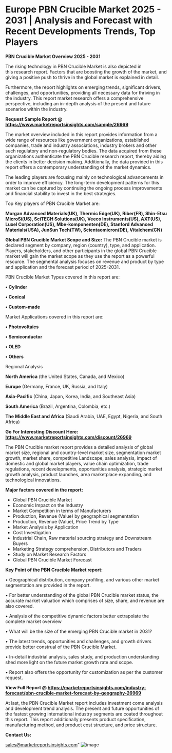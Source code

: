  # Europe PBN Crucible Market 2025 - 2031 | Analysis and Forecast with Recent Developments Trends, Top Players

<Strong> PBN Crucible Market Overview 2025 - 2031</strong>

The rising technology in PBN Crucible Market is also depicted in this research report. Factors that are boosting the growth of the market, and giving a positive push to thrive in the global market is explained in detail.

Furthermore, the report highlights on emerging trends, significant drivers, challenges, and opportunities, providing all necessary data for thriving in the industry. This report market research offers a comprehensive perspective, including an in-depth analysis of the present and future scenarios within the industry.

<strong>Request Sample Report @ <a href=https://www.marketreportsinsights.com/sample/26969>https://www.marketreportsinsights.com/sample/26969</a></strong>

The market overview included in this report provides information from a wide range of resources like government organizations, established companies, trade and industry associations, industry brokers and other such regulatory and non-regulatory bodies. The data acquired from these organizations authenticate the PBN Crucible research report, thereby aiding the clients in better decision making. Additionally, the data provided in this report offers a contemporary understanding of the market dynamics.

The leading players are focusing mainly on technological advancements in order to improve efficiency. The long-term development patterns for this market can be captured by continuing the ongoing process improvements and financial stability to invest in the best strategies.

Top Key players of PBN Crucible Market are:

<strong>Morgan Advanced Materials(UK), Thermic Edge(UK), Riber(FR), Shin-Etsu MicroSi(US), SciTECH Solutions(UK), Veeco Instruments(US), AXT(US), Luxel Corporation(US), Mbe-komponenten(DE), Stanford Advanced Materials(USA), JunSun Tech(TW), Scientaomicron(DE), Vitalchem(CN)</strong>

<strong><b>Global PBN Crucible Market Scope and Size:</b></strong>
The PBN Crucible market is declared segment by company, region (country), type, and application. Players, stakeholders, and other participants in the global PBN Crucible market will gain the market scope as they use the report as a powerful resource. The segmental analysis focuses on revenue and product by type and application and the forecast period of 2025-2031.

PBN Crucible Market Types covered in this report are:

<strong>• Cylinder

• Conical

• Custom-made</strong>

Market Applications covered in this report are:

<strong>• Photovoltaics

• Semiconductor

• OLED

• Others</strong> 

Regional Analysis

<strong>North America</strong> (the United States, Canada, and Mexico)

<strong>Europe</strong> (Germany, France, UK, Russia, and Italy)

<strong>Asia-Pacific</strong> (China, Japan, Korea, India, and Southeast Asia)

<strong>South America</strong> (Brazil, Argentina, Colombia, etc.)

<strong>The Middle East and Africa</strong> (Saudi Arabia, UAE, Egypt, Nigeria, and South Africa)

<strong>Go For Interesting Discount Here: <a href=https://www.marketreportsinsights.com/discount/26969>https://www.marketreportsinsights.com/discount/26969</a></strong>

The PBN Crucible market report provides a detailed analysis of global market size, regional and country-level market size, segmentation market growth, market share, competitive Landscape, sales analysis, impact of domestic and global market players, value chain optimization, trade regulations, recent developments, opportunities analysis, strategic market growth analysis, product launches, area marketplace expanding, and technological innovations.

<strong><b>Major factors covered in the report:</b></strong>
<ul>
  <li>Global PBN Crucible Market </li>
  <li>Economic Impact on the Industry</li>
  <li>Market Competition in terms of Manufacturers</li>
  <li>Production, Revenue (Value) by geographical segmentation</li>
  <li>Production, Revenue (Value), Price Trend by Type</li>
  <li>Market Analysis by Application</li>
  <li>Cost Investigation</li>
  <li>Industrial Chain, Raw material sourcing strategy and Downstream Buyers</li>
  <li>Marketing Strategy comprehension, Distributors and Traders</li>
  <li>Study on Market Research Factors</li>
  <li>Global PBN Crucible Market Forecast</li>
</ul>

<strong><b>Key Point of the PBN Crucible Market report:</b></strong>

• Geographical distribution, company profiling, and various other market segmentation are provided in the report.

• For better understanding of the global PBN Crucible market status, the accurate market valuation which comprises of size, share, and revenue are also covered.

• Analysis of the competitive dynamic factors better extrapolate the complete market overview

• What will be the size of the emerging PBN Crucible market in 2031?

• The latest trends, opportunities and challenges, and growth drivers provide better construal of the PBN Crucible Market.

• In-detail industrial analysis, sales study, and production understanding shed more light on the future market growth rate and scope.

• Report also offers the opportunity for customization as per the customer request.

<strong><b>View Full Report @ <a href=https://marketreportsinsights.com/industry-forecast/pbn-crucible-market-forecast-by-geography-26969>https://marketreportsinsights.com/industry-forecast/pbn-crucible-market-forecast-by-geography-26969</a></b></strong>


At last, the PBN Crucible Market report includes investment come analysis and development trend analysis. The present and future opportunities of the fastest growing international industry segments are coated throughout this report. This report additionally presents product specification, manufacturing method, and product cost structure, and price structure.

<strong>Contact Us:</strong>

sales@marketreportsinsights.com"
![image](https://github.com/user-attachments/assets/f6ad2032-4dbe-4c14-9110-28ae13a0026a)
